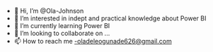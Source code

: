 - 👋 Hi, I’m @Ola-Johnson
- 👀 I’m interested in indept and practical knowledge about Power BI
- 🌱 I’m currently learning Power BI
- 💞️ I’m looking to collaborate on ...
- 📫 How to reach me -oladeleogunade626@gmail.com

<!---
Ola-Johnson/Ola-Johnson is a ✨ special ✨ repository because its `README.md` (this file) appears on your GitHub profile.
You can click the Preview link to take a look at your changes.
--->

